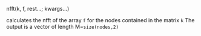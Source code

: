 nfft(k, f, rest...; kwargs...)

calculates the nfft of the array `f` for the nodes contained in the matrix `k` The output is a vector of length M=`size(nodes,2)`
